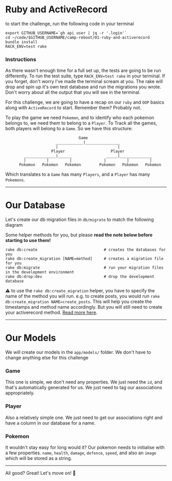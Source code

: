 # Ruby and ActiveRecord

to start the challenge, run the following code in your terminal

```
export GITHUB_USERNAME=`gh api user | jq -r '.login'`
cd ~/code/$GITHUB_USERNAME/camp-reboot/01-ruby-and-activerecord
bundle install
RACK_ENV=test rake
```

### Instructions

As there wasn't enough time for a full set up, the tests are going to be run differently. To run the test suite, type `RACK_ENV=test rake` in your terminal. If you forget, don't worry I've made the terminal scream at you. The rake will drop and spin up it's own test database and run the migrations you wrote. Don't worry about all the output that you will see in the terminal.

For this challenge, we are going to have a recap on our `ruby` and `OOP` basics along with `ActiveRecord` to start. Remember them? Probably not.

To play the game we need `Pokemon`, and to identify who each pokemon belongs to, we need them to belong to a `Player`. To Track all the games, both players will belong to a `Game`. So we have this structure:

```
                                Game
                      ____________|_______________
                      |                          |
                    Player                    Player
        ______________|______               _____|______________
        |         |         |              |         |         |
      Pokemon   Pokemon   Pokemon        Pokemon   Pokemon   Pokemon
```

Which translates to a `Game` has many `Players`, and a `Player` has many `Pokemons`.

---

# Our Database

Let's create our db migration files in `db/migrate` to match the following diagram

Some helper methods for you, but please **read the note below before starting to use them!**

```
rake db:create                             # creates the databases for you
rake db:create_migration [NAME=method]     # creates a migration file for you
rake db:migrate                            # run your migration files in the development environment
rake db:drop:dev                           # drop the development database
```

⚠️ to use the `rake db:create_migration` helper, you have to specify the name of the method you will run. e.g. to create posts, you would run `rake db:create_migration NAME=create_posts`. This will help you create the timestamps and method name accordingly. But you will still need to create your activerecord method. [Read more here](https://guides.rubyonrails.org/active_record_migrations.html).

---

# Our Models

We will create our models in the `app/models/` folder. We don't have to change anything else for this challenge

### Game

This one is simple, we don't need any properties. We just need the `id`, and that's automatically generated for us. We just need to tag our associations appropriately.

### Player

Also a relatively simple one. We just need to get our associations right and have a column in our database for a name.

### Pokemon

It wouldn't stay easy for long would it? Our pokemon needs to initialise with a few properties. `name`, `health`, `damage`, `defence`, `speed`, and also an `image` which will be stored as a string.

---

All good? Great! Let's move on! 🚀
